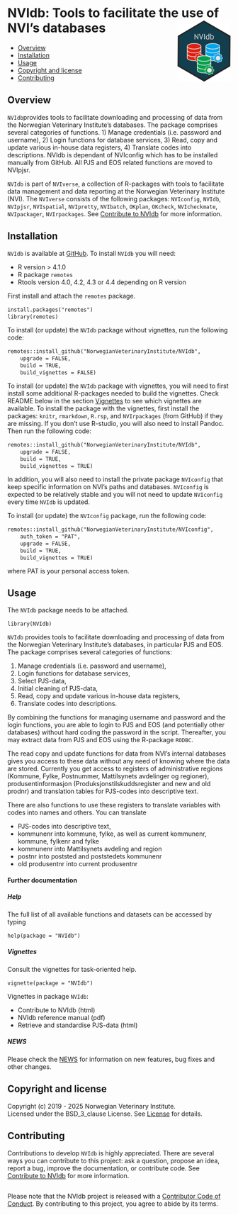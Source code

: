 # NVIdb: Tools to facilitate the use of NVI’s databases <img src="man/figures/NVIdb_logo.png" align="right" height="138" />

<!-- README.md is generated from README.Rmd. Please edit that file -->

-   [Overview](#overview)
-   [Installation](#installation)
-   [Usage](#usage)
-   [Copyright and license](#copyright-and-license)
-   [Contributing](#contributing)

## Overview

`NVIdb`provides tools to facilitate downloading and processing of data
from the Norwegian Veterinary Institute’s databases. The package
comprises several categories of functions. 1) Manage credentials
(i.e. password and username), 2) Login functions for database services,
3) Read, copy and update various in-house data registers, 4) Translate
codes into descriptions. NVIdb is dependant of NVIconfig which has to be
installed manually from GitHub. All PJS and EOS related functions are
moved to NVIpjsr.

`NVIdb` is part of `NVIverse`, a collection of R-packages with tools to
facilitate data management and data reporting at the Norwegian
Veterinary Institute (NVI). The `NVIverse` consists of the following
packages: `NVIconfig`, `NVIdb`, `NVIpjsr`, `NVIspatial`, `NVIpretty`,
`NVIbatch`, `OKplan`, `OKcheck`, `NVIcheckmate`, `NVIpackager`,
`NVIrpackages`. See [Contribute to
NVIdb](https://github.com/NorwegianVeterinaryInstitute/NVIdb/blob/main/CONTRIBUTING.md)
for more information.

## Installation

`NVIdb` is available at
[GitHub](https://github.com/NorwegianVeterinaryInstitute). To install
`NVIdb` you will need:

-   R version &gt; 4.1.0
-   R package `remotes`
-   Rtools version 4.0, 4.2, 4.3 or 4.4 depending on R version

First install and attach the `remotes` package.

    install.packages("remotes")
    library(remotes)

To install (or update) the `NVIdb` package without vignettes, run the
following code:

    remotes::install_github("NorwegianVeterinaryInstitute/NVIdb",
        upgrade = FALSE,
        build = TRUE,
        build_vignettes = FALSE)

To install (or update) the `NVIdb` package with vignettes, you will need
to first install some additional R-packages needed to build the
vignettes. Check README below in the section [Vignettes](#vignettes) to
see which vignettes are available. To install the package with the
vignettes, first install the packages: `knitr`, `rmarkdown`, `R.rsp`,
and `NVIrpackages` (from GitHub) if they are missing. If you don’t use
R-studio, you will also need to install Pandoc. Then run the following
code:

    remotes::install_github("NorwegianVeterinaryInstitute/NVIdb",
        upgrade = FALSE,
        build = TRUE,
        build_vignettes = TRUE)

In addition, you will also need to install the private package
`NVIconfig` that keep specific information on NVI’s paths and databases.
`NVIconfig` is expected to be relatively stable and you will not need to
update `NVIconfig` every time `NVIdb` is updated.

To install (or update) the `NVIconfig` package, run the following code:

    remotes::install_github("NorwegianVeterinaryInstitute/NVIconfig",
        auth_token = "PAT",
        upgrade = FALSE,
        build = TRUE,
        build_vignettes = TRUE)

where PAT is your personal access token.

## Usage

The `NVIdb` package needs to be attached.

    library(NVIdb)

`NVIdb` provides tools to facilitate downloading and processing of data
from the Norwegian Veterinary Institute’s databases, in particular PJS
and EOS. The package comprises several categories of functions:

1.  Manage credentials (i.e. password and username),
2.  Login functions for database services,
3.  Select PJS-data,
4.  Initial cleaning of PJS-data,
5.  Read, copy and update various in-house data registers,
6.  Translate codes into descriptions.

By combining the functions for managing username and password and the
login functions, you are able to login to PJS and EOS (and potentially
other databases) without hard coding the password in the script.
Thereafter, you may extract data from PJS and EOS using the R-package
`RODBC`.

The read copy and update functions for data from NVI’s internal
databases gives you access to these data without any need of knowing
where the data are stored. Currently you get access to registers of
administrative regions (Kommune, Fylke, Postnummer, Mattilsynets
avdelinger og regioner), produsentinformasjon
(Produksjonstilskuddsregister and new and old prodnr) and translation
tables for PJS-codes into descriptive text.

There are also functions to use these registers to translate variables
with codes into names and others. You can translate

-   PJS-codes into descriptive text,
-   kommunenr into kommune, fylke, as well as current kommunenr,
    kommune, fylkenr and fylke
-   kommunenr into Mattilsynets avdeling and region
-   postnr into poststed and poststedets kommunenr
-   old produsentnr into current produsentnr

#### Further documentation

##### Help

The full list of all available functions and datasets can be accessed by
typing

    help(package = "NVIdb")

##### Vignettes

Consult the vignettes for task-oriented help.

    vignette(package = "NVIdb")

Vignettes in package `NVIdb`:

-   Contribute to NVIdb (html)  
-   NVIdb reference manual (pdf)  
-   Retrieve and standardise PJS-data (html)

##### NEWS

Please check the
[NEWS](https://github.com/NorwegianVeterinaryInstitute/NVIdb/blob/main/NEWS)
for information on new features, bug fixes and other changes.

## Copyright and license

Copyright (c) 2019 - 2025 Norwegian Veterinary Institute.  
Licensed under the BSD\_3\_clause License. See
[License](https://github.com/NorwegianVeterinaryInstitute/NVIdb/blob/main/LICENSE)
for details.

## Contributing

Contributions to develop `NVIdb` is highly appreciated. There are
several ways you can contribute to this project: ask a question, propose
an idea, report a bug, improve the documentation, or contribute code.
See [Contribute to
NVIdb](https://github.com/NorwegianVeterinaryInstitute/NVIdb/blob/main/CONTRIBUTING.md)
for more information.

## <!-- Code of conduct -->

Please note that the NVIdb project is released with a [Contributor Code
of
Conduct](https://github.com/NorwegianVeterinaryInstitute/NVIdb/blob/main/CODE_OF_CONDUCT.md).
By contributing to this project, you agree to abide by its terms.
